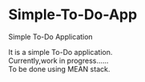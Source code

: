 # Simple-To-Do-App
Simple To-Do Application

It is a simple To-Do application.<br/>
Currently,work in progress......<br/>
To be done using MEAN stack.

